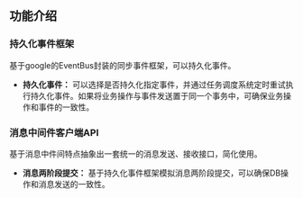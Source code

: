 ## 功能介绍

### 持久化事件框架
   基于google的EventBus封装的同步事件框架，可以持久化事件。
* **持久化事件：** 可以选择是否持久化指定事件，并通过任务调度系统定时重试执行持久化事件。如果将业务操作与事件发送置于同一个事务中，可确保业务操作和事件的一致性。

### 消息中间件客户端API
   基于消息中件间特点抽象出一套统一的消息发送、接收接口，简化使用。
* **消息两阶段提交：** 基于持久化事件框架模拟消息两阶段提交，可以确保DB操作和消息发送的一致性。


